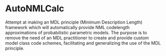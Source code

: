 # AutoNMLCalc

Attempt at making an MDL principle (Minimum Description Length) framework which will automatically provide NML codelength approximations of probabilistic parametric models. The purpose is to remove the need of an MDL practitioner to create and provide custom model class code schemes, facilitating and generalizing the use of the MDL principle.  

